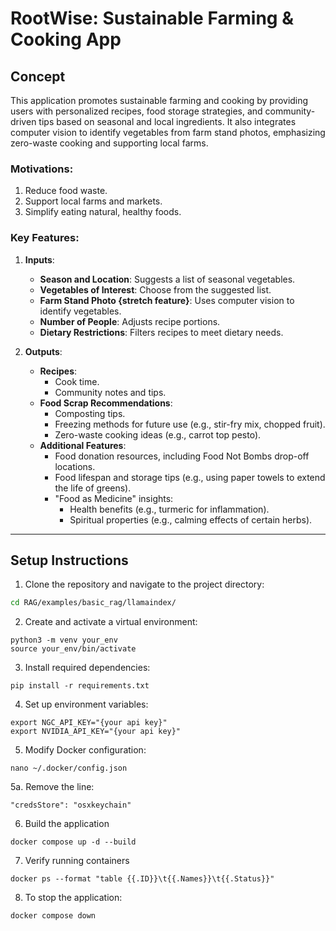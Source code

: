 
# RootWise: Sustainable Farming & Cooking App

## Concept

This application promotes sustainable farming and cooking by providing users with personalized recipes, food storage strategies, and community-driven tips based on seasonal and local ingredients. It also integrates computer vision to identify vegetables from farm stand photos, emphasizing zero-waste cooking and supporting local farms.

### Motivations:
1. Reduce food waste.
2. Support local farms and markets.
3. Simplify eating natural, healthy foods.

### Key Features:
1. **Inputs**:
   - **Season and Location**: Suggests a list of seasonal vegetables.
   - **Vegetables of Interest**: Choose from the suggested list.
   - **Farm Stand Photo {stretch feature}**: Uses computer vision to identify vegetables.
   - **Number of People**: Adjusts recipe portions.
   - **Dietary Restrictions**: Filters recipes to meet dietary needs.

2. **Outputs**:
   - **Recipes**:
     - Cook time.
     - Community notes and tips.
   - **Food Scrap Recommendations**:
     - Composting tips.
     - Freezing methods for future use (e.g., stir-fry mix, chopped fruit).
     - Zero-waste cooking ideas (e.g., carrot top pesto).
   - **Additional Features**:
     - Food donation resources, including Food Not Bombs drop-off locations.
     - Food lifespan and storage tips (e.g., using paper towels to extend the life of greens).
     - "Food as Medicine" insights:
       - Health benefits (e.g., turmeric for inflammation).
       - Spiritual properties (e.g., calming effects of certain herbs).
---

## Setup Instructions

1. Clone the repository and navigate to the project directory:
```bash
cd RAG/examples/basic_rag/llamaindex/
```
2. Create and activate a virtual environment:
```
python3 -m venv your_env 
source your_env/bin/activate 
```
3. Install required dependencies:
```
pip install -r requirements.txt
```
4. Set up environment variables:
```
export NGC_API_KEY="{your api key}"
export NVIDIA_API_KEY="{your api key}"
```
5. Modify Docker configuration:
```
nano ~/.docker/config.json
```
5a. Remove the line:
```
"credsStore": "osxkeychain"
```
6. Build the application
```
docker compose up -d --build

```
7. Verify running containers
```
docker ps --format "table {{.ID}}\t{{.Names}}\t{{.Status}}"
```
8. To stop the application:
```
docker compose down
```
